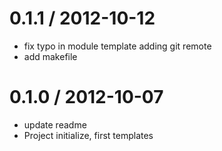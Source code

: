 
0.1.1 / 2012-10-12 
==================

  * fix typo in module template adding git remote
  * add makefile

0.1.0 / 2012-10-07 
==================

  * update readme
  * Project initialize, first templates

